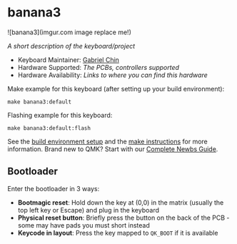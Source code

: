 # banana3

![banana3](imgur.com image replace me!)

*A short description of the keyboard/project*

* Keyboard Maintainer: [Gabriel Chin](https://github.com/gchin)
* Hardware Supported: *The PCBs, controllers supported*
* Hardware Availability: *Links to where you can find this hardware*

Make example for this keyboard (after setting up your build environment):

    make banana3:default

Flashing example for this keyboard:

    make banana3:default:flash

See the [build environment setup](https://docs.qmk.fm/#/getting_started_build_tools) and the [make instructions](https://docs.qmk.fm/#/getting_started_make_guide) for more information. Brand new to QMK? Start with our [Complete Newbs Guide](https://docs.qmk.fm/#/newbs).

## Bootloader

Enter the bootloader in 3 ways:

* **Bootmagic reset**: Hold down the key at (0,0) in the matrix (usually the top left key or Escape) and plug in the keyboard
* **Physical reset button**: Briefly press the button on the back of the PCB - some may have pads you must short instead
* **Keycode in layout**: Press the key mapped to `QK_BOOT` if it is available

